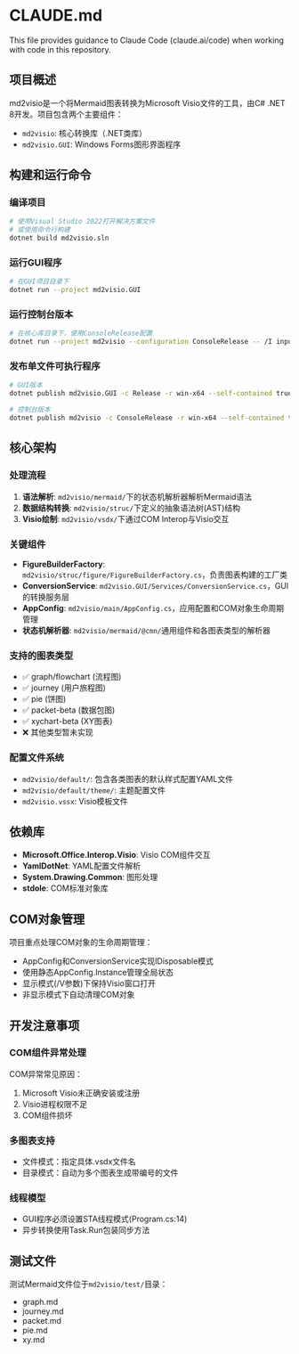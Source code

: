 # CLAUDE.md

This file provides guidance to Claude Code (claude.ai/code) when working with code in this repository.

## 项目概述

md2visio是一个将Mermaid图表转换为Microsoft Visio文件的工具，由C# .NET 8开发。项目包含两个主要组件：
- `md2visio`: 核心转换库（.NET类库）
- `md2visio.GUI`: Windows Forms图形界面程序

## 构建和运行命令

### 编译项目
```bash
# 使用Visual Studio 2022打开解决方案文件
# 或使用命令行构建
dotnet build md2visio.sln
```

### 运行GUI程序
```bash
# 在GUI项目目录下
dotnet run --project md2visio.GUI
```

### 运行控制台版本
```bash
# 在核心库目录下，使用ConsoleRelease配置
dotnet run --project md2visio --configuration ConsoleRelease -- /I input.md /O output.vsdx
```

### 发布单文件可执行程序
```bash
# GUI版本
dotnet publish md2visio.GUI -c Release -r win-x64 --self-contained true -p:PublishSingleFile=true

# 控制台版本
dotnet publish md2visio -c ConsoleRelease -r win-x64 --self-contained true -p:PublishSingleFile=true
```

## 核心架构

### 处理流程
1. **语法解析**: `md2visio/mermaid/`下的状态机解析器解析Mermaid语法
2. **数据结构转换**: `md2visio/struc/`下定义的抽象语法树(AST)结构
3. **Visio绘制**: `md2visio/vsdx/`下通过COM Interop与Visio交互

### 关键组件
- **FigureBuilderFactory**: `md2visio/struc/figure/FigureBuilderFactory.cs`，负责图表构建的工厂类
- **ConversionService**: `md2visio.GUI/Services/ConversionService.cs`，GUI的转换服务层
- **AppConfig**: `md2visio/main/AppConfig.cs`，应用配置和COM对象生命周期管理
- **状态机解析器**: `md2visio/mermaid/@cmn/`通用组件和各图表类型的解析器

### 支持的图表类型
- ✅ graph/flowchart (流程图)
- ✅ journey (用户旅程图)  
- ✅ pie (饼图)
- ✅ packet-beta (数据包图)
- ✅ xychart-beta (XY图表)
- ❌ 其他类型暂未实现

### 配置文件系统
- `md2visio/default/`: 包含各类图表的默认样式配置YAML文件
- `md2visio/default/theme/`: 主题配置文件
- `md2visio.vssx`: Visio模板文件

## 依赖库
- **Microsoft.Office.Interop.Visio**: Visio COM组件交互
- **YamlDotNet**: YAML配置文件解析
- **System.Drawing.Common**: 图形处理
- **stdole**: COM标准对象库

## COM对象管理

项目重点处理COM对象的生命周期管理：
- AppConfig和ConversionService实现IDisposable模式
- 使用静态AppConfig.Instance管理全局状态
- 显示模式(/V参数)下保持Visio窗口打开
- 非显示模式下自动清理COM对象

## 开发注意事项

### COM组件异常处理
COM异常常见原因：
1. Microsoft Visio未正确安装或注册
2. Visio进程权限不足
3. COM组件损坏

### 多图表支持
- 文件模式：指定具体.vsdx文件名
- 目录模式：自动为多个图表生成带编号的文件

### 线程模型
- GUI程序必须设置STA线程模式(Program.cs:14)
- 异步转换使用Task.Run包装同步方法

## 测试文件
测试Mermaid文件位于`md2visio/test/`目录：
- graph.md
- journey.md  
- packet.md
- pie.md
- xy.md